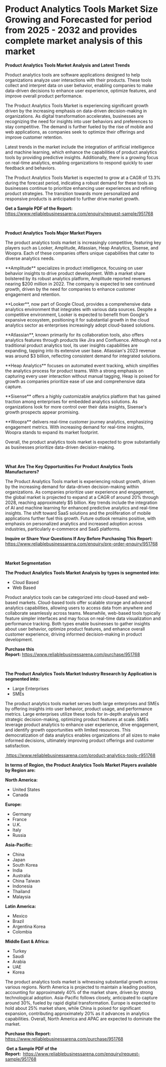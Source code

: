 <p><h1>Product Analytics Tools Market Size Growing and Forecasted for period from 2025 - 2032 and provides complete market analysis of this market</h1></p><p><strong>Product Analytics Tools Market Analysis and Latest Trends</strong></p>
<p><p>Product analytics tools are software applications designed to help organizations analyze user interactions with their products. These tools collect and interpret data on user behavior, enabling companies to make data-driven decisions to enhance user experience, optimize features, and improve overall product performance.</p><p>The Product Analytics Tools Market is experiencing significant growth driven by the increasing emphasis on data-driven decision-making in organizations. As digital transformation accelerates, businesses are recognizing the need for insights into user behaviors and preferences to stay competitive. The demand is further fueled by the rise of mobile and web applications, as companies seek to optimize their offerings and improve customer retention.</p><p>Latest trends in the market include the integration of artificial intelligence and machine learning, which enhance the capabilities of product analytics tools by providing predictive insights. Additionally, there is a growing focus on real-time analytics, enabling organizations to respond quickly to user feedback and behaviors.</p><p>The Product Analytics Tools Market is expected to grow at a CAGR of 13.3% during the forecast period, indicating a robust demand for these tools as businesses continue to prioritize enhancing user experiences and refining product strategies. The transition towards more personalized and responsive products is anticipated to further drive market growth.</p></p>
<p><strong>Get a Sample PDF of the Report:&nbsp;</strong> <a href="https://www.reliablebusinessarena.com/enquiry/request-sample/951768?utm_campaign=3255&utm_medium=2&utm_source=Github&utm_content=ia&utm_term=17042025&utm_id=product-analytics-tools">https://www.reliablebusinessarena.com/enquiry/request-sample/951768</a></p>
<p>&nbsp;</p>
<p><strong>Product Analytics Tools Major Market Players</strong></p>
<p><p>The product analytics tools market is increasingly competitive, featuring key players such as Looker, Amplitude, Atlassian, Heap Analytics, Sisense, and Woopra. Each of these companies offers unique capabilities that cater to diverse analytics needs.</p><p>**Amplitude** specializes in product intelligence, focusing on user behavior insights to drive product development. With a market share bolstered by its robust analytics platform, Amplitude reported revenues nearing $200 million in 2022. The company is expected to see continued growth, driven by the need for companies to enhance customer engagement and retention.</p><p>**Looker**, now part of Google Cloud, provides a comprehensive data analytics environment that integrates with various data sources. Despite a competitive environment, Looker is expected to benefit from Google's expansive ecosystem, positioning it for substantial growth in the cloud analytics sector as enterprises increasingly adopt cloud-based solutions.</p><p>**Atlassian**, known primarily for its collaboration tools, also offers analytics features through products like Jira and Confluence. Although not a traditional product analytics tool, its user insights capabilities are expanding, tapping into its extensive user base. Atlassian's 2023 revenue was around $3 billion, reflecting consistent demand for integrated solutions.</p><p>**Heap Analytics** focuses on automated event tracking, which simplifies the analytics process for product teams. With a strong emphasis on capturing every user interaction without manual tagging, Heap is poised for growth as companies prioritize ease of use and comprehensive data capture.</p><p>**Sisense** offers a highly customizable analytics platform that has gained traction among enterprises for embedded analytics solutions. As organizations look for more control over their data insights, Sisense's growth prospects appear promising.</p><p>**Woopra** delivers real-time customer journey analytics, emphasizing engagement metrics. With increasing demand for real-time insights, Woopra stands to expand its market footprint.</p><p>Overall, the product analytics tools market is expected to grow substantially as businesses prioritize data-driven decision-making.</p></p>
<p>&nbsp;</p>
<p><strong>What Are The Key Opportunities For Product Analytics Tools Manufacturers?</strong></p>
<p><p>The Product Analytics Tools market is experiencing robust growth, driven by the increasing demand for data-driven decision-making within organizations. As companies prioritize user experience and engagement, the global market is projected to expand at a CAGR of around 20% through 2028, reaching approximately $5 billion. Key trends include the integration of AI and machine learning for enhanced predictive analytics and real-time insights. The shift toward SaaS solutions and the proliferation of mobile applications further fuel this growth. Future outlook remains positive, with emphasis on personalized analytics and increased adoption across industries, particularly e-commerce and SaaS platforms.</p></p>
<p><strong>Inquire or Share Your Questions If Any Before Purchasing This Report:</strong> <a href="https://www.reliablebusinessarena.com/enquiry/pre-order-enquiry/951768?utm_campaign=3255&utm_medium=2&utm_source=Github&utm_content=ia&utm_term=17042025&utm_id=product-analytics-tools">https://www.reliablebusinessarena.com/enquiry/pre-order-enquiry/951768</a></p>
<p>&nbsp;</p>
<p><strong>Market Segmentation</strong></p>
<p><strong>The Product Analytics Tools Market Analysis by types is segmented into:</strong></p>
<p><ul><li>Cloud Based</li><li>Web Based</li></ul></p>
<p><p>Product analytics tools can be categorized into cloud-based and web-based markets. Cloud-based tools offer scalable storage and advanced analytics capabilities, allowing users to access data from anywhere and collaborate seamlessly across teams. Meanwhile, web-based tools typically feature simpler interfaces and may focus on real-time data visualization and performance tracking. Both types enable businesses to gather insights about user behavior, optimize product features, and enhance overall customer experience, driving informed decision-making in product development.</p></p>
<p><strong>Purchase this Report:&nbsp;</strong><a href="https://www.reliablebusinessarena.com/purchase/951768?utm_campaign=3255&utm_medium=2&utm_source=Github&utm_content=ia&utm_term=17042025&utm_id=product-analytics-tools">https://www.reliablebusinessarena.com/purchase/951768</a></p>
<p>&nbsp;</p>
<p><strong>The Product Analytics Tools Market Industry Research by Application is segmented into:</strong></p>
<p><ul><li>Large Enterprises</li><li>SMEs</li></ul></p>
<p><p>The product analytics tools market serves both large enterprises and SMEs by offering insights into user behavior, product usage, and performance metrics. Large enterprises utilize these tools for in-depth analysis and strategic decision-making, optimizing product features at scale. SMEs leverage product analytics to enhance user experience, drive engagement, and identify growth opportunities with limited resources. This democratization of data analytics enables organizations of all sizes to make informed decisions, ultimately improving product offerings and customer satisfaction.</p></p>
<p><a href="https://www.reliablebusinessarena.com/product-analytics-tools-r951768?utm_campaign=3255&utm_medium=2&utm_source=Github&utm_content=ia&utm_term=17042025&utm_id=product-analytics-tools">&nbsp;https://www.reliablebusinessarena.com/product-analytics-tools-r951768</a></p>
<p><strong>In terms of Region, the Product Analytics Tools Market Players available by Region are:</strong></p>
<p>
    <p> <strong> North America: </strong>
        <ul>
            <li>United States</li>
            <li>Canada</li>
        </ul>
        </p> 
    <p> <strong> Europe: </strong>
        <ul>
            <li>Germany</li>
            <li>France</li>
            <li>U.K.</li>
            <li>Italy</li>
            <li>Russia</li>
        </ul>
        </p> 
    <p> <strong> Asia-Pacific: </strong>
        <ul>
            <li>China</li>
            <li>Japan</li>
            <li>South Korea</li>
            <li>India</li>
            <li>Australia</li>
            <li>China Taiwan</li>
            <li>Indonesia</li>
            <li>Thailand</li>
            <li>Malaysia</li>
        </ul>
        </p> 
    <p> <strong> Latin America: </strong>
        <ul>
            <li>Mexico</li>
            <li>Brazil</li>
            <li>Argentina Korea</li>
            <li>Colombia</li>
        </ul>
        </p> 
    <p> <strong> Middle East & Africa: </strong>
        <ul>
            <li>Turkey</li>
            <li>Saudi</li>
            <li>Arabia</li>
            <li>UAE</li>
            <li>Korea</li>
        </ul>
    </p>
    </p>
<p><p>The product analytics tools market is witnessing substantial growth across various regions. North America is projected to maintain a leading position, accounting for approximately 40% of the market share, driven by strong technological adoption. Asia-Pacific follows closely, anticipated to capture around 30%, fueled by rapid digital transformation. Europe is expected to hold about 25% market share, while China is poised for significant expansion, contributing approximately 20% as it advances in analytics capabilities. Overall, North America and APAC are expected to dominate the market.</p></p>
<p><strong>Purchase this Report: </strong><a href="https://www.reliablebusinessarena.com/purchase/951768?utm_campaign=3255&utm_medium=2&utm_source=Github&utm_content=ia&utm_term=17042025&utm_id=product-analytics-tools">https://www.reliablebusinessarena.com/purchase/951768</a></p>
<p>&nbsp;<strong>Get a Sample PDF of the Report:&nbsp;&nbsp;</strong><a href="https://www.reliablebusinessarena.com/enquiry/request-sample/951768?utm_campaign=3255&utm_medium=2&utm_source=Github&utm_content=ia&utm_term=17042025&utm_id=product-analytics-tools">https://www.reliablebusinessarena.com/enquiry/request-sample/951768</a></p>
<p><strong></strong></p>
<p><p></p><p></p><p></p></p>